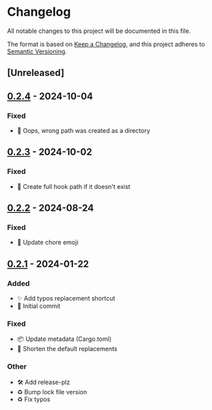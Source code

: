 # Changelog
All notable changes to this project will be documented in this file.

The format is based on [Keep a Changelog](https://keepachangelog.com/en/1.0.0/),
and this project adheres to [Semantic Versioning](https://semver.org/spec/v2.0.0.html).

## [Unreleased]

## [0.2.4](https://github.com/berkus/commit-emoji/compare/v0.2.3...v0.2.4) - 2024-10-04

### Fixed

- 🐛 Oops, wrong path was created as a directory

## [0.2.3](https://github.com/berkus/commit-emoji/compare/v0.2.2...v0.2.3) - 2024-10-02

### Fixed

- 🐛 Create full hook path if it doesn't exist

## [0.2.2](https://github.com/berkus/commit-emoji/compare/v0.2.1...v0.2.2) - 2024-08-24

### Fixed
- 🐛 Update chore emoji

## [0.2.1](https://github.com/berkus/commit-emoji/compare/v0.2.0...v0.2.1) - 2024-01-22

### Added
- ✨ Add typos replacement shortcut
- 🎉 Initial commit

### Fixed
- 📦 Update metadata (Cargo.toml)
- 🐛 Shorten the default replacements

### Other
- 🛠 Add release-plz
- ♻️ Bump lock file version
- ♻️ Fix typos
